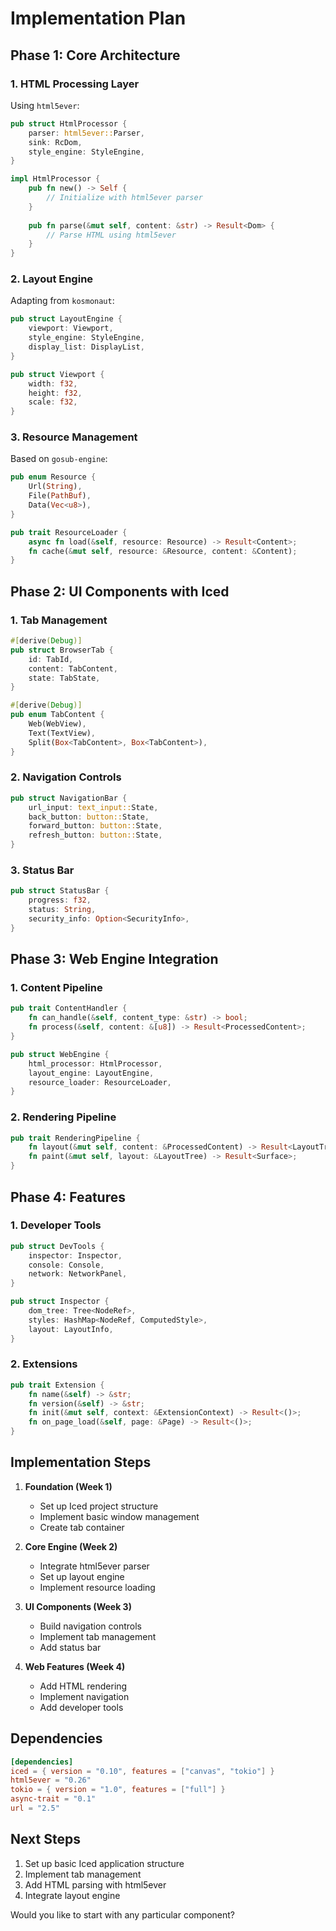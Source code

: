 # Implementation Plan

## Phase 1: Core Architecture

### 1. HTML Processing Layer
Using `html5ever`:
```rust
pub struct HtmlProcessor {
    parser: html5ever::Parser,
    sink: RcDom,
    style_engine: StyleEngine,
}

impl HtmlProcessor {
    pub fn new() -> Self {
        // Initialize with html5ever parser
    }
    
    pub fn parse(&mut self, content: &str) -> Result<Dom> {
        // Parse HTML using html5ever
    }
}
```

### 2. Layout Engine
Adapting from `kosmonaut`:
```rust
pub struct LayoutEngine {
    viewport: Viewport,
    style_engine: StyleEngine,
    display_list: DisplayList,
}

pub struct Viewport {
    width: f32,
    height: f32,
    scale: f32,
}
```

### 3. Resource Management
Based on `gosub-engine`:
```rust
pub enum Resource {
    Url(String),
    File(PathBuf),
    Data(Vec<u8>),
}

pub trait ResourceLoader {
    async fn load(&self, resource: Resource) -> Result<Content>;
    fn cache(&mut self, resource: &Resource, content: &Content);
}
```

## Phase 2: UI Components with Iced

### 1. Tab Management
```rust
#[derive(Debug)]
pub struct BrowserTab {
    id: TabId,
    content: TabContent,
    state: TabState,
}

#[derive(Debug)]
pub enum TabContent {
    Web(WebView),
    Text(TextView),
    Split(Box<TabContent>, Box<TabContent>),
}
```

### 2. Navigation Controls
```rust
pub struct NavigationBar {
    url_input: text_input::State,
    back_button: button::State,
    forward_button: button::State,
    refresh_button: button::State,
}
```

### 3. Status Bar
```rust
pub struct StatusBar {
    progress: f32,
    status: String,
    security_info: Option<SecurityInfo>,
}
```

## Phase 3: Web Engine Integration

### 1. Content Pipeline
```rust
pub trait ContentHandler {
    fn can_handle(&self, content_type: &str) -> bool;
    fn process(&self, content: &[u8]) -> Result<ProcessedContent>;
}

pub struct WebEngine {
    html_processor: HtmlProcessor,
    layout_engine: LayoutEngine,
    resource_loader: ResourceLoader,
}
```

### 2. Rendering Pipeline
```rust
pub trait RenderingPipeline {
    fn layout(&mut self, content: &ProcessedContent) -> Result<LayoutTree>;
    fn paint(&mut self, layout: &LayoutTree) -> Result<Surface>;
}
```

## Phase 4: Features

### 1. Developer Tools
```rust
pub struct DevTools {
    inspector: Inspector,
    console: Console,
    network: NetworkPanel,
}

pub struct Inspector {
    dom_tree: Tree<NodeRef>,
    styles: HashMap<NodeRef, ComputedStyle>,
    layout: LayoutInfo,
}
```

### 2. Extensions
```rust
pub trait Extension {
    fn name(&self) -> &str;
    fn version(&self) -> &str;
    fn init(&mut self, context: &ExtensionContext) -> Result<()>;
    fn on_page_load(&self, page: &Page) -> Result<()>;
}
```

## Implementation Steps

1. **Foundation (Week 1)**
   - Set up Iced project structure
   - Implement basic window management
   - Create tab container

2. **Core Engine (Week 2)**
   - Integrate html5ever parser
   - Set up layout engine
   - Implement resource loading

3. **UI Components (Week 3)**
   - Build navigation controls
   - Implement tab management
   - Add status bar

4. **Web Features (Week 4)**
   - Add HTML rendering
   - Implement navigation
   - Add developer tools

## Dependencies

```toml
[dependencies]
iced = { version = "0.10", features = ["canvas", "tokio"] }
html5ever = "0.26"
tokio = { version = "1.0", features = ["full"] }
async-trait = "0.1"
url = "2.5"
```

## Next Steps

1. Set up basic Iced application structure
2. Implement tab management
3. Add HTML parsing with html5ever
4. Integrate layout engine

Would you like to start with any particular component? 